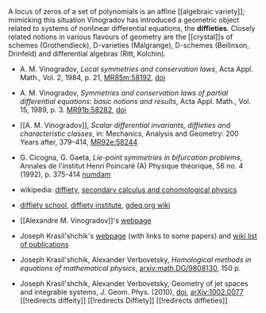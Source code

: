 A locus of zeros of a set of polynomials is an affine [[algebraic variety]]; mimicking this situation Vinogradov has introduced a geometric object related to systems of nonlinear differential equations, the __diffieties__. Closely related notions in various flavours of geometry are the [[crystal]]s of schemes (Grothendieck), D-varieties (Malgrange), D-schemes (Beilinson, Drinfeld) and differential algebras (Ritt, Kolchin). 


* A. M. Vinogradov, _Local symmetries and conservation laws_, Acta Appl. Math., Vol. 2, 1984, p. 21, [MR85m:58192](http://www.ams.org/mathscinet-getitem?mr=736872), [doi](http://dx.doi.org/10.1007/BF01405491)

* A. M. Vinogradov, _Symmetries and conservation laws of partial differential equations: basic notions and results_, Acta Appl. Math., Vol. 15, 1989, p. 3. [MR91b:58282](http://www.ams.org/mathscinet-getitem?mr=1007340), [doi](http://dx.doi.org/10.1007/BF00131928)

* [[A. M. Vinogradov]], _Scalar differential invariants, diffieties and characteristic classes_, in: Mechanics, Analysis and Geometry: 200 Years after, 379&#8211;414, [MR92e:58244](http://www.ams.org/mathscinet-getitem?mr=1098525)

* G. Cicogna, G. Gaeta, _Lie-point symmetries in bifurcation problems_, Annales de l'institut Henri Poincar&#233; (A) Physique th&#233;orique, 56 no. 4 (1992), p. 375-414 [numdam](http://www.numdam.org/item?id=AIHPA_1992__56_4_375_0)

* wikipedia: [diffiety](http://en.wikipedia.org/wiki/Diffiety), [secondary calculus and cohomological physics](http://en.wikipedia.org/wiki/Secondary_calculus_and_cohomological_physics)

* [diffiety school](http://school.diffiety.org), [diffiety institute](http://diffiety.ac.ru), [gdeq.org wiki](http://gdeq.org/index.php?title=Welcome_to_GDEq.org!)

* [[Alexandre M. Vinogradov]]'s [webpage](http://diffiety.ac.ru/curvita/amv.htm) 
* Joseph Krasil'shchik's [webpage](http://diffiety.ac.ru/curvita/isk.htm) (with links to some papers) and [wiki list of publications](http://gdeq.org/index.php?title=Joseph_Krasil%27shchik)
* Joseph Krasil'shchik, Alexander Verbovetsky, _Homological methods in equations of mathematical physics_, [arxiv:math.DG/9808130](http://xxx.lanl.gov/abs/math/9808130v2), 150 p.
* Joseph Krasil'shchik, Alexander Verbovetsky, Geometry of jet spaces and integrable systems, J. Geom. Phys. (2010), [doi](doi:10.1016/j.geomphys.2010.10.012), [arXiv:1002.0077](http://arxiv.org/abs/1002.0077)
[[!redirects diffeity]] [[!redirects Diffiety]] [[!redirects diffieties]]